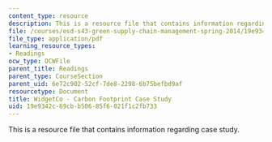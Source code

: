 ```yaml
---
content_type: resource
description: This is a resource file that contains information regarding case study.
file: /courses/esd-s43-green-supply-chain-management-spring-2014/19e9342c69cbb50685f6021f1c2fb733_MITESD_S43S14_Case_Study.pdf
file_type: application/pdf
learning_resource_types:
- Readings
ocw_type: OCWFile
parent_title: Readings
parent_type: CourseSection
parent_uid: 6e72c902-52cf-7de8-2298-6b75befbd9af
resourcetype: Document
title: WidgetCo - Carbon Footprint Case Study
uid: 19e9342c-69cb-b506-85f6-021f1c2fb733
---
```

This is a resource file that contains information regarding case study.

